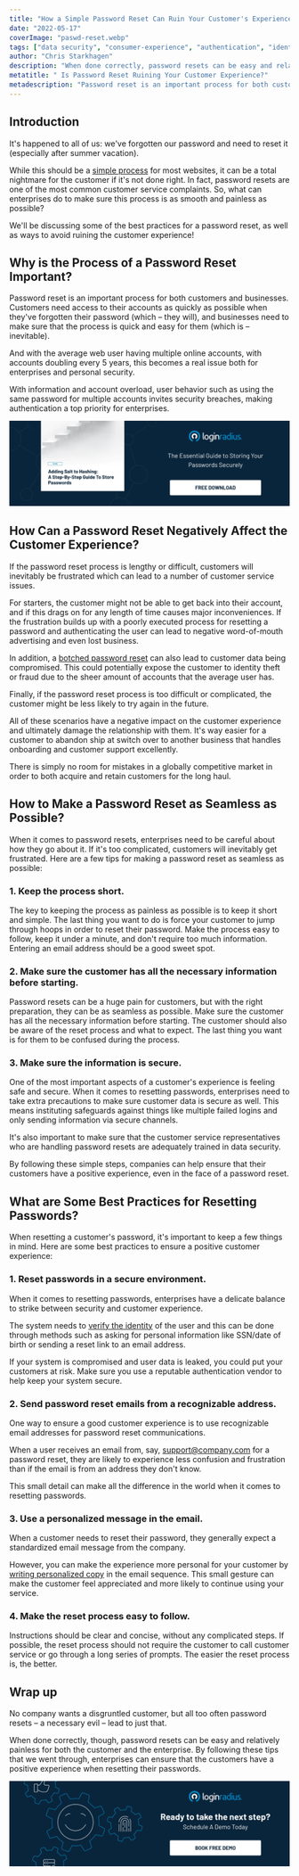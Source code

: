 ```yaml
---
title: "How a Simple Password Reset Can Ruin Your Customer's Experience"
date: "2022-05-17"
coverImage: "paswd-reset.webp"
tags: ["data security", "consumer-experience", "authentication", "identity-verification"]
author: "Chris Starkhagen"
description: "When done correctly, password resets can be easy and relatively painless for both the customer and the enterprise. By following tips mentioned in this blog, enterprises can ensure that the customers have a positive experience when resetting their passwords."
metatitle: " Is Password Reset Ruining Your Customer Experience?"
metadescription: "Password reset is an important process for both customers and businesses. Here are the best practices for a password reset to avoid ruining your customer experience."
---
```


## Introduction

It's happened to all of us: we've forgotten our password and need to reset it (especially after summer vacation).

 
While this should be a [simple process](https://www.loginradius.com/blog/identity/how-to-improve-customer-verification-process/) for most websites, it can be a total nightmare for the customer if it's not done right. In fact, password resets are one of the most common customer service complaints. So, what can enterprises do to make sure this process is as smooth and painless as possible?

We'll be discussing some of the best practices for a password reset, as well as ways to avoid ruining the customer experience!


## Why is the Process of a Password Reset Important?

Password reset is an important process for both customers and businesses. Customers need access to their accounts as quickly as possible when they've forgotten their password (which – they will), and businesses need to make sure that the process is quick and easy for them (which is – inevitable).
 

And with the average web user having multiple online accounts, with accounts doubling every 5 years, this becomes a real issue both for enterprises and personal security.

With information and account overload, user behavior such as using the same password for multiple accounts invites security breaches, making authentication a top priority for enterprises.

[![GD-salt-to-hash](GD-salt-to-hash.webp)](https://www.loginradius.com/resource/adding-salt-to-hashing-a-step-by-step-guide-to-store-passwords/)


## How Can a Password Reset Negatively Affect the Customer Experience?

If the password reset process is lengthy or difficult, customers will inevitably be frustrated which can lead to a number of customer service issues. 

For starters, the customer might not be able to get back into their account, and if this drags on for any length of time causes major inconveniences. If the frustration builds up with a poorly executed process for resetting a password and authenticating the user can lead to negative word-of-mouth advertising and even lost business.

In addition, a [botched password reset](https://www.loginradius.com/blog/identity/common-vulnerabilities-password-based-login/) can also lead to customer data being compromised. This could potentially expose the customer to identity theft or fraud due to the sheer amount of accounts that the average user has. 

Finally, if the password reset process is too difficult or complicated, the customer might be less likely to try again in the future.

All of these scenarios have a negative impact on the customer experience and ultimately damage the relationship with them. It's way easier for a customer to abandon ship at switch over to another business that handles onboarding and customer support excellently. 

There is simply no room for mistakes in a globally competitive market in order to both acquire and retain customers for the long haul.


## How to Make a Password Reset as Seamless as Possible?

When it comes to password resets, enterprises need to be careful about how they go about it. If it's too complicated, customers will inevitably get frustrated. Here are a few tips for making a password reset as seamless as possible:


### 1. Keep the process short.

The key to keeping the process as painless as possible is to keep it short and simple. The last thing you want to do is force your customer to jump through hoops in order to reset their password. Make the process easy to follow, keep it under a minute, and don't require too much information. Entering an email address should be a good sweet spot. 


### 2. Make sure the customer has all the necessary information before starting.

Password resets can be a huge pain for customers, but with the right preparation, they can be as seamless as possible. Make sure the customer has all the necessary information before starting. The customer should also be aware of the reset process and what to expect. The last thing you want is for them to be confused during the process.


### 3. Make sure the information is secure.

One of the most important aspects of a customer's experience is feeling safe and secure. When it comes to resetting passwords, enterprises need to take extra precautions to make sure customer data is secure as well. This means instituting safeguards against things like multiple failed logins and only sending information via secure channels. 

It's also important to make sure that the customer service representatives who are handling password resets are adequately trained in data security. 

By following these simple steps, companies can help ensure that their customers have a positive experience, even in the face of a password reset.


## What are Some Best Practices for Resetting Passwords?

When resetting a customer's password, it's important to keep a few things in mind. Here are some best practices to ensure a positive customer experience:


### 1. Reset passwords in a secure environment.

When it comes to resetting passwords, enterprises have a delicate balance to strike between security and customer experience. 

The system needs to [verify the identity](https://www.loginradius.com/blog/growth/best-practices-verification-emails-effective/) of the user and this can be done through methods such as asking for personal information like SSN/date of birth or sending a reset link to an email address. 

If your system is compromised and user data is leaked, you could put your customers at risk. Make sure you use a reputable authentication vendor to help keep your system secure.


### 2. Send password reset emails from a recognizable address.

One way to ensure a good customer experience is to use recognizable email addresses for password reset communications. 

When a user receives an email from, say, support@company.com for a password reset, they are likely to experience less confusion and frustration than if the email is from an address they don't know. 

This small detail can make all the difference in the world when it comes to resetting passwords. 


### 3. Use a personalized message in the email.

When a customer needs to reset their password, they generally expect a standardized email message from the company. 

However, you can make the experience more personal for your customer by [writing personalized copy](https://chrisstarkhagen.com/blog/ai-writer-ai-content-generator) in the email sequence. This small gesture can make the customer feel appreciated and more likely to continue using your service.

### 4. Make the reset process easy to follow.

Instructions should be clear and concise, without any complicated steps. If possible, the reset process should not require the customer to call customer service or go through a long series of prompts. The easier the reset process is, the better.

## Wrap up

No company wants a disgruntled customer, but all too often password resets – a necessary evil – lead to just that. 

When done correctly, though, password resets can be easy and relatively painless for both the customer and the enterprise. By following these tips that we went through, enterprises can ensure that the customers have a positive experience when resetting their passwords.

[![book-a-demo-loginradius](../../assets/book-a-demo-loginradius.webp)](https://www.loginradius.com/contact-us?utm_source=blog&utm_medium=web&utm_campaign=is-password-reset-ruining-cx)
